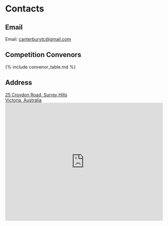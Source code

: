 # Contacts

## Email

Email: [canterburytc@gmail.com](mailto:canterburytc@gmail.com)

## Competition Convenors

{% include convenor_table.md %}

## Address
<a href="https://goo.gl/maps/FT63d81YouF1mTz76">
    25 Croydon Road, Surrey Hills<br/>
    Victoria, Australia
</a>

<style>
    .google-maps {
        position: relative;
        padding-bottom: 75%;
        height: 0;
        overflow: hidden;
    }
    .google-maps iframe {
        position: absolute;
        top: 0;
        left: 0;
        width: 100% !important;
        height: 100% !important;
    }
</style>

<div class="google-maps">
    <iframe src="https://www.google.com/maps/embed?pb=!1m18!1m12!1m3!1d3151.623787961154!2d145.08690695124906!3d-37.822280142205095!2m3!1f0!2f0!3f0!3m2!1i1024!2i768!4f13.1!3m3!1m2!1s0x6ad6411ea17cd95b%3A0x45312f90cd7a8978!2sCanterbury%20Tennis%20Club!5e0!3m2!1sen!2sau!4v1588071892869!5m2!1sen!2sau" style="border:0;" allowfullscreen="" aria-hidden="false" tabindex="0" width="600" height="450" frameborder="0"></iframe>
</div>
